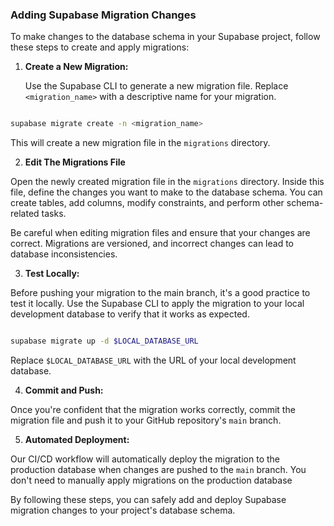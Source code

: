 ### Adding Supabase Migration Changes

To make changes to the database schema in your Supabase project, follow these steps to create and apply migrations:

1. **Create a New Migration:**

   Use the Supabase CLI to generate a new migration file. Replace `<migration_name>` with a descriptive name for your migration.

```bash

supabase migrate create -n <migration_name>

```
This will create a new migration file in the `migrations` directory.

2. **Edit The Migrations File**

Open the newly created migration file in the `migrations` directory. Inside this file, define the changes you want to make to the database schema. You can create tables, add columns, modify constraints, and perform other schema-related tasks.

Be careful when editing migration files and ensure that your changes are correct. Migrations are versioned, and incorrect changes can lead to database inconsistencies.


3. **Test Locally:**

Before pushing your migration to the main branch, it's a good practice to test it locally. Use the Supabase CLI to apply the migration to your local development database to verify that it works as expected.


```bash

supabase migrate up -d $LOCAL_DATABASE_URL

```

Replace `$LOCAL_DATABASE_URL` with the URL of your local development database.

4. **Commit and Push:**

Once you're confident that the migration works correctly, commit the migration file and push it to your GitHub repository's `main` branch.

5. **Automated Deployment:**

Our CI/CD workflow will automatically deploy the migration to the production database when changes are pushed to the `main` branch. You don't need to manually apply migrations on the production database

By following these steps, you can safely add and deploy Supabase migration changes to your project's database schema.
